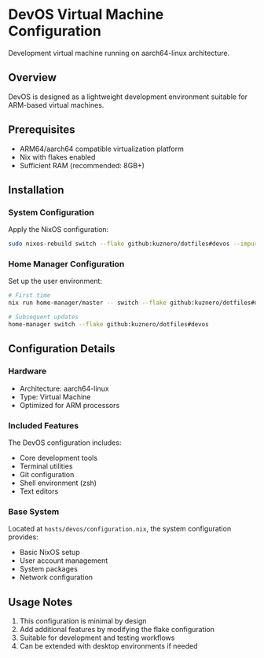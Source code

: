# DevOS Virtual Machine Configuration

Development virtual machine running on aarch64-linux architecture.

## Overview

DevOS is designed as a lightweight development environment suitable for
ARM-based virtual machines.

## Prerequisites

- ARM64/aarch64 compatible virtualization platform
- Nix with flakes enabled
- Sufficient RAM (recommended: 8GB+)

## Installation

### System Configuration

Apply the NixOS configuration:

```bash
sudo nixos-rebuild switch --flake github:kuznero/dotfiles#devos --impure
```

### Home Manager Configuration

Set up the user environment:

```bash
# First time
nix run home-manager/master -- switch --flake github:kuznero/dotfiles#devos

# Subsequent updates
home-manager switch --flake github:kuznero/dotfiles#devos
```

## Configuration Details

### Hardware

- Architecture: aarch64-linux
- Type: Virtual Machine
- Optimized for ARM processors

### Included Features

The DevOS configuration includes:

- Core development tools
- Terminal utilities
- Git configuration
- Shell environment (zsh)
- Text editors

### Base System

Located at `hosts/devos/configuration.nix`, the system configuration provides:

- Basic NixOS setup
- User account management
- System packages
- Network configuration

## Usage Notes

1. This configuration is minimal by design
2. Add additional features by modifying the flake configuration
3. Suitable for development and testing workflows
4. Can be extended with desktop environments if needed
